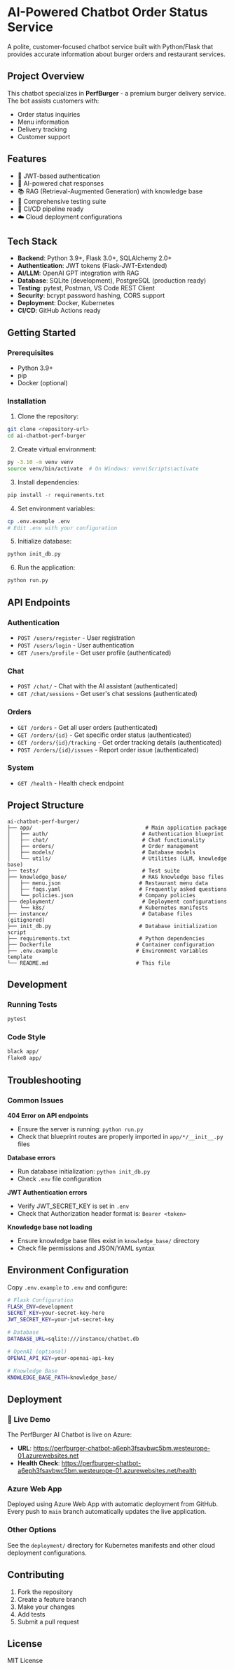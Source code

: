 # AI-Powered Chatbot Order Status Service

A polite, customer-focused chatbot service built with Python/Flask that provides accurate information about burger orders and restaurant services.

## Project Overview

This chatbot specializes in **PerfBurger** - a premium burger delivery service. The bot assists customers with:
- Order status inquiries
- Menu information
- Delivery tracking
- Customer support

## Features

- 🔐 JWT-based authentication
- 💬 AI-powered chat responses
- 📚 RAG (Retrieval-Augmented Generation) with knowledge base
- 🧪 Comprehensive testing suite
- 🚀 CI/CD pipeline ready
- ☁️ Cloud deployment configurations

## Tech Stack

- **Backend**: Python 3.9+, Flask 3.0+, SQLAlchemy 2.0+
- **Authentication**: JWT tokens (Flask-JWT-Extended)
- **AI/LLM**: OpenAI GPT integration with RAG
- **Database**: SQLite (development), PostgreSQL (production ready)
- **Testing**: pytest, Postman, VS Code REST Client
- **Security**: bcrypt password hashing, CORS support
- **Deployment**: Docker, Kubernetes
- **CI/CD**: GitHub Actions ready

## Getting Started

### Prerequisites

- Python 3.9+
- pip
- Docker (optional)

### Installation

1. Clone the repository:
```bash
git clone <repository-url>
cd ai-chatbot-perf-burger
```

2. Create virtual environment:
```bash
py -3.10 -m venv venv
source venv/bin/activate  # On Windows: venv\Scripts\activate
```

3. Install dependencies:
```bash
pip install -r requirements.txt
```

4. Set environment variables:
```bash
cp .env.example .env
# Edit .env with your configuration
```

5. Initialize database:
```bash
python init_db.py
```

6. Run the application:
```bash
python run.py
```

## API Endpoints

### Authentication
- `POST /users/register` - User registration
- `POST /users/login` - User authentication
- `GET /users/profile` - Get user profile (authenticated)

### Chat
- `POST /chat/` - Chat with the AI assistant (authenticated)
- `GET /chat/sessions` - Get user's chat sessions (authenticated)

### Orders
- `GET /orders` - Get all user orders (authenticated)
- `GET /orders/{id}` - Get specific order status (authenticated)
- `GET /orders/{id}/tracking` - Get order tracking details (authenticated)
- `POST /orders/{id}/issues` - Report order issue (authenticated)

### System
- `GET /health` - Health check endpoint

## Project Structure

```
ai-chatbot-perf-burger/
├── app/                                    # Main application package
│   ├── auth/                              # Authentication blueprint
│   ├── chat/                              # Chat functionality
│   ├── orders/                            # Order management
│   ├── models/                            # Database models
│   └── utils/                             # Utilities (LLM, knowledge base)
├── tests/                                 # Test suite
├── knowledge_base/                        # RAG knowledge base files
│   ├── menu.json                         # Restaurant menu data
│   ├── faqs.yaml                         # Frequently asked questions
│   └── policies.json                     # Company policies
├── deployment/                            # Deployment configurations
│   └── k8s/                              # Kubernetes manifests
├── instance/                              # Database files (gitignored)
├── init_db.py                            # Database initialization script
├── requirements.txt                      # Python dependencies
├── Dockerfile                           # Container configuration
├── .env.example                         # Environment variables template
└── README.md                            # This file
```

## Development

### Running Tests

```bash
pytest
```

### Code Style

```bash
black app/
flake8 app/
```

## Troubleshooting

### Common Issues

**404 Error on API endpoints**
- Ensure the server is running: `python run.py`
- Check that blueprint routes are properly imported in `app/*/__init__.py` files

**Database errors**
- Run database initialization: `python init_db.py`
- Check `.env` file configuration

**JWT Authentication errors**
- Verify JWT_SECRET_KEY is set in `.env`
- Check that Authorization header format is: `Bearer <token>`

**Knowledge base not loading**
- Ensure knowledge base files exist in `knowledge_base/` directory
- Check file permissions and JSON/YAML syntax

## Environment Configuration

Copy `.env.example` to `.env` and configure:

```bash
# Flask Configuration
FLASK_ENV=development
SECRET_KEY=your-secret-key-here
JWT_SECRET_KEY=your-jwt-secret-key

# Database
DATABASE_URL=sqlite:///instance/chatbot.db

# OpenAI (optional)
OPENAI_API_KEY=your-openai-api-key

# Knowledge Base
KNOWLEDGE_BASE_PATH=knowledge_base/
```

## Deployment

### 🚀 Live Demo
The PerfBurger AI Chatbot is live on Azure:
- **URL**: https://perfburger-chatbot-a6eph3fsavbwc5bm.westeurope-01.azurewebsites.net
- **Health Check**: https://perfburger-chatbot-a6eph3fsavbwc5bm.westeurope-01.azurewebsites.net/health

### Azure Web App
Deployed using Azure Web App with automatic deployment from GitHub. Every push to `main` branch automatically updates the live application.

### Other Options
See the `deployment/` directory for Kubernetes manifests and other cloud deployment configurations.

## Contributing

1. Fork the repository
2. Create a feature branch
3. Make your changes
4. Add tests
5. Submit a pull request

## License

MIT License
